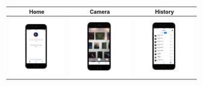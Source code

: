 Home       |    Camera    | History
:---------:|:------------:|:-------------:
![1][home] | ![2][camera] | ![3][history]
[home]: https://raw.githubusercontent.com/tozaicevas/epicenter-mobile/master/assets/images/mock_home.png
[camera]: https://raw.githubusercontent.com/tozaicevas/epicenter-mobile/master/assets/images/mock_camera.png
[history]: https://raw.githubusercontent.com/tozaicevas/epicenter-mobile/master/assets/images/mock_history.png
